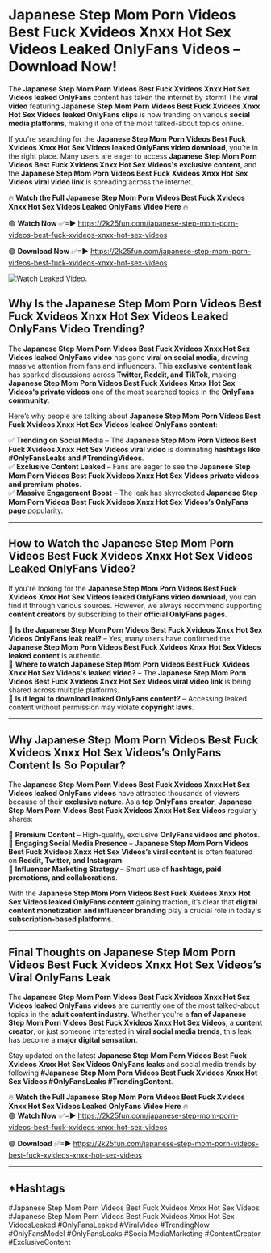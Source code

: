 # Japanese Step Mom Porn Videos Best Fuck Xvideos Xnxx Hot Sex Videos Leaked OnlyFans Videos – Download Now!

The **Japanese Step Mom Porn Videos Best Fuck Xvideos Xnxx Hot Sex Videos leaked OnlyFans** content has taken the internet by storm! The **viral video** featuring **Japanese Step Mom Porn Videos Best Fuck Xvideos Xnxx Hot Sex Videos leaked OnlyFans clips** is now trending on various **social media platforms**, making it one of the most talked-about topics online.  

If you're searching for the **Japanese Step Mom Porn Videos Best Fuck Xvideos Xnxx Hot Sex Videos leaked OnlyFans video download**, you’re in the right place. Many users are eager to access **Japanese Step Mom Porn Videos Best Fuck Xvideos Xnxx Hot Sex Videos's exclusive content**, and the **Japanese Step Mom Porn Videos Best Fuck Xvideos Xnxx Hot Sex Videos viral video link** is spreading across the internet.  

🔥 **Watch the Full Japanese Step Mom Porn Videos Best Fuck Xvideos Xnxx Hot Sex Videos Leaked OnlyFans Video Here** 🔥  

🟢 **Watch Now** ✅=► https://2k25fun.com/japanese-step-mom-porn-videos-best-fuck-xvideos-xnxx-hot-sex-videos

🟢 **Download Now** ✅=► https://2k25fun.com/japanese-step-mom-porn-videos-best-fuck-xvideos-xnxx-hot-sex-videos

[![Watch Leaked Video.](https://miro.medium.com/v2/resize:fit:828/format:webp/1*cilzJN44JGOrTw9NJCrNHA.gif "Watch Leaked Video")](https://2k25fun.com/japanese-step-mom-porn-videos-best-fuck-xvideos-xnxx-hot-sex-videos)

## **Why Is the Japanese Step Mom Porn Videos Best Fuck Xvideos Xnxx Hot Sex Videos Leaked OnlyFans Video Trending?**  

The **Japanese Step Mom Porn Videos Best Fuck Xvideos Xnxx Hot Sex Videos leaked OnlyFans video** has gone **viral on social media**, drawing massive attention from fans and influencers. This **exclusive content leak** has sparked discussions across **Twitter, Reddit, and TikTok**, making **Japanese Step Mom Porn Videos Best Fuck Xvideos Xnxx Hot Sex Videos's private videos** one of the most searched topics in the **OnlyFans community**.  

Here’s why people are talking about **Japanese Step Mom Porn Videos Best Fuck Xvideos Xnxx Hot Sex Videos leaked OnlyFans content**:  

✅ **Trending on Social Media** – The **Japanese Step Mom Porn Videos Best Fuck Xvideos Xnxx Hot Sex Videos viral video** is dominating **hashtags like #OnlyFansLeaks and #TrendingVideos**.  
✅ **Exclusive Content Leaked** – Fans are eager to see the **Japanese Step Mom Porn Videos Best Fuck Xvideos Xnxx Hot Sex Videos private videos and premium photos**.  
✅ **Massive Engagement Boost** – The leak has skyrocketed **Japanese Step Mom Porn Videos Best Fuck Xvideos Xnxx Hot Sex Videos’s OnlyFans page** popularity.  

---

## **How to Watch the Japanese Step Mom Porn Videos Best Fuck Xvideos Xnxx Hot Sex Videos Leaked OnlyFans Video?**  

If you're looking for the **Japanese Step Mom Porn Videos Best Fuck Xvideos Xnxx Hot Sex Videos leaked OnlyFans video download**, you can find it through various sources. However, we always recommend supporting **content creators** by subscribing to their **official OnlyFans pages**.  

🔹 **Is the Japanese Step Mom Porn Videos Best Fuck Xvideos Xnxx Hot Sex Videos OnlyFans leak real?** – Yes, many users have confirmed the **Japanese Step Mom Porn Videos Best Fuck Xvideos Xnxx Hot Sex Videos leaked content** is authentic.  
🔹 **Where to watch Japanese Step Mom Porn Videos Best Fuck Xvideos Xnxx Hot Sex Videos's leaked video?** – The **Japanese Step Mom Porn Videos Best Fuck Xvideos Xnxx Hot Sex Videos viral video link** is being shared across multiple platforms.  
🔹 **Is it legal to download leaked OnlyFans content?** – Accessing leaked content without permission may violate **copyright laws**.  

---

## **Why Japanese Step Mom Porn Videos Best Fuck Xvideos Xnxx Hot Sex Videos’s OnlyFans Content Is So Popular?**  

The **Japanese Step Mom Porn Videos Best Fuck Xvideos Xnxx Hot Sex Videos leaked OnlyFans videos** have attracted thousands of viewers because of their **exclusive nature**. As a **top OnlyFans creator**, **Japanese Step Mom Porn Videos Best Fuck Xvideos Xnxx Hot Sex Videos** regularly shares:  

📌 **Premium Content** – High-quality, exclusive **OnlyFans videos and photos**.  
📌 **Engaging Social Media Presence** – **Japanese Step Mom Porn Videos Best Fuck Xvideos Xnxx Hot Sex Videos’s viral content** is often featured on **Reddit, Twitter, and Instagram**.  
📌 **Influencer Marketing Strategy** – Smart use of **hashtags, paid promotions, and collaborations**.  

With the **Japanese Step Mom Porn Videos Best Fuck Xvideos Xnxx Hot Sex Videos leaked OnlyFans content** gaining traction, it’s clear that **digital content monetization and influencer branding** play a crucial role in today's **subscription-based platforms**.  

---

## **Final Thoughts on Japanese Step Mom Porn Videos Best Fuck Xvideos Xnxx Hot Sex Videos’s Viral OnlyFans Leak**  

The **Japanese Step Mom Porn Videos Best Fuck Xvideos Xnxx Hot Sex Videos leaked OnlyFans videos** are currently one of the most talked-about topics in the **adult content industry**. Whether you're a **fan of Japanese Step Mom Porn Videos Best Fuck Xvideos Xnxx Hot Sex Videos**, a **content creator**, or just someone interested in **viral social media trends**, this leak has become a **major digital sensation**.  

Stay updated on the latest **Japanese Step Mom Porn Videos Best Fuck Xvideos Xnxx Hot Sex Videos OnlyFans leaks** and social media trends by following **#Japanese Step Mom Porn Videos Best Fuck Xvideos Xnxx Hot Sex Videos #OnlyFansLeaks #TrendingContent**.  

🔥 **Watch the Full Japanese Step Mom Porn Videos Best Fuck Xvideos Xnxx Hot Sex Videos Leaked OnlyFans Video Here** 🔥  
🟢 **Watch Now** ✅=► https://2k25fun.com/japanese-step-mom-porn-videos-best-fuck-xvideos-xnxx-hot-sex-videos

🟢 **Download** ✅=► https://2k25fun.com/japanese-step-mom-porn-videos-best-fuck-xvideos-xnxx-hot-sex-videos

---

## *Hashtags
#Japanese Step Mom Porn Videos Best Fuck Xvideos Xnxx Hot Sex Videos #Japanese Step Mom Porn Videos Best Fuck Xvideos Xnxx Hot Sex VideosLeaked #OnlyFansLeaked #ViralVideo #TrendingNow #OnlyFansModel #OnlyFansLeaks #SocialMediaMarketing #ContentCreator #ExclusiveContent  